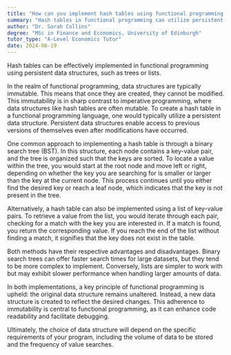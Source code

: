 ```yaml
---
title: "How can you implement hash tables using functional programming techniques?"
summary: "Hash tables in functional programming can utilize persistent data structures, such as trees or lists, to maintain immutability and enable efficient data retrieval and storage."
author: "Dr. Sarah Collins"
degree: "MSc in Finance and Economics, University of Edinburgh"
tutor_type: "A-Level Economics Tutor"
date: 2024-06-19
---
```


Hash tables can be effectively implemented in functional programming using persistent data structures, such as trees or lists.

In the realm of functional programming, data structures are typically immutable. This means that once they are created, they cannot be modified. This immutability is in sharp contrast to imperative programming, where data structures like hash tables are often mutable. To create a hash table in a functional programming language, one would typically utilize a persistent data structure. Persistent data structures enable access to previous versions of themselves even after modifications have occurred.

One common approach to implementing a hash table is through a binary search tree (BST). In this structure, each node contains a key-value pair, and the tree is organized such that the keys are sorted. To locate a value within the tree, you would start at the root node and move left or right, depending on whether the key you are searching for is smaller or larger than the key at the current node. This process continues until you either find the desired key or reach a leaf node, which indicates that the key is not present in the tree.

Alternatively, a hash table can also be implemented using a list of key-value pairs. To retrieve a value from the list, you would iterate through each pair, checking for a match with the key you are interested in. If a match is found, you return the corresponding value. If you reach the end of the list without finding a match, it signifies that the key does not exist in the table.

Both methods have their respective advantages and disadvantages. Binary search trees can offer faster search times for large datasets, but they tend to be more complex to implement. Conversely, lists are simpler to work with but may exhibit slower performance when handling larger amounts of data.

In both implementations, a key principle of functional programming is upheld: the original data structure remains unaltered. Instead, a new data structure is created to reflect the desired changes. This adherence to immutability is central to functional programming, as it can enhance code readability and facilitate debugging.

Ultimately, the choice of data structure will depend on the specific requirements of your program, including the volume of data to be stored and the frequency of value searches.
    